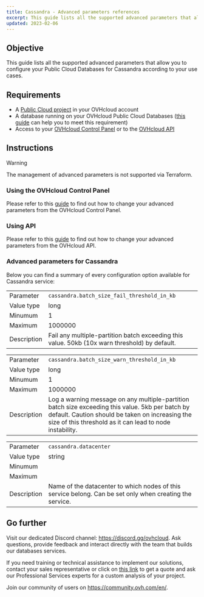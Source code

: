 ```yaml
---
title: Cassandra - Advanced parameters references
excerpt: This guide lists all the supported advanced parameters that allow you to configure your Public Cloud Databases for Cassandra according to your use cases
updated: 2023-02-06
---
```


<style>
#content table,
.ovh-documentation table {margin-bottom:25px;overflow:unset !important;}

#content tbody,
.ovh-documentation tbody {display: inline-table !important;width:100% !important;}

#content thead,
.ovh-documentation thead {display:none}

#content tr:nth-child(2n),
.ovh-documentation tr:nth-child(2n) {
  background: none !important;
}
#content td:first-child,
.ovh-documentation td:first-child {
  background:#efefef;
  font-weight:600;
  vertical-align:top;
  width:11ch;
}
</style>

## Objective

This guide lists all the supported advanced parameters that allow you to configure your Public Cloud Databases for Cassandra according to your use cases.

## Requirements

- A [Public Cloud project](https://www.ovhcloud.com/pl/public-cloud/) in your OVHcloud account   
- A database running on your OVHcloud Public Cloud Databases ([this guide](/pages/public_cloud/public_cloud_databases/databases_01_order_control_panel) can help you to meet this requirement)   
- Access to your [OVHcloud Control Panel](https://www.ovh.com/auth/?action=gotomanager&from=https://www.ovh.pl/&ovhSubsidiary=pl) or to the [OVHcloud API](https://api.ovh.com/console/)   

## Instructions

> [!warning]
>
> The management of advanced parameters is not supported via Terraform.
>

### Using the OVHcloud Control Panel

Please refer to this [guide](/pages/platform/databases/databases_03_advanced_configuration#using-the-ovhcloud-control-panel) to find out how to change your advanced parameters from the OVHcloud Control Panel.

### Using API

Please refer to this [guide](/pages/platform/databases/databases_03_advanced_configuration#using-api) to find out how to change your advanced parameters from the OVHcloud API.

### Advanced parameters for Cassandra

Below you can find a summary of every configuration option available for Cassandra service:

| | |
|---|---|
| Parameter | `cassandra.batch_size_fail_threshold_in_kb` |
| Value type | long |
| Minumum | 1 |
| Maximum | 1000000 |
| Description | Fail any multiple-partition batch exceeding this value. 50kb (10x warn threshold) by default. |

| | |
|---|---|
| Parameter | `cassandra.batch_size_warn_threshold_in_kb` |
| Value type | long |
| Minumum | 1 |
| Maximum | 1000000 |
| Description | Log a warning message on any multiple-partition batch size exceeding this value. 5kb per batch by default. Caution should be taken on increasing the size of this threshold as it can lead to node instability. |

| | |
|---|---|
| Parameter | `cassandra.datacenter` |
| Value type | string |
| Minumum | |
| Maximum | |
| Description | Name of the datacenter to which nodes of this service belong. Can be set only when creating the service. |

## Go further

Visit our dedicated Discord channel: <https://discord.gg/ovhcloud>. Ask questions, provide feedback and interact directly with the team that builds our databases services.

If you need training or technical assistance to implement our solutions, contact your sales representative or click on [this link](https://www.ovhcloud.com/pl/professional-services/) to get a quote and ask our Professional Services experts for a custom analysis of your project.

Join our community of users on <https://community.ovh.com/en/>.
